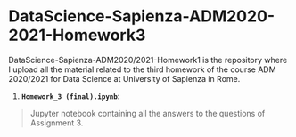 # DataScience-Sapienza-ADM2020-2021-Homework3
DataScience-Sapienza-ADM2020/2021-Homework1 is the repository where I upload 
all the material related to the third homework of the course ADM 2020/2021 for Data Science at University of Sapienza in Rome.


1.  **```Homework_3 (final).ipynb```**:
> Jupyter notebook containing all the answers to the questions of Assignment 3.
